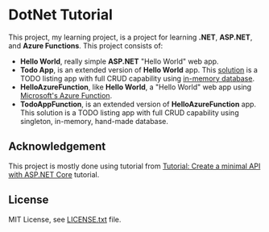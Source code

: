 # DotNet Tutorial
This project, my learning project, is a project for learning **.NET**,
**ASP.NET**, and **Azure Functions**. This project consists of:
- **Hello World**, really simple **ASP.NET** "Hello World" web app.
- **Todo App**, is an extended version of **Hello World** app. This
[solution](https://learn.microsoft.com/en-us/visualstudio/ide/solutions-and-projects-in-visual-studio?view=vs-2022#solutions)
is a TODO listing app with full CRUD capability using
[in-memory database](https://learn.microsoft.com/en-us/ef/core/providers/in-memory/?tabs=dotnet-core-cli).
- **HelloAzureFunction**, like **Hello World**, a "Hello World" web app using
[Microsoft's Azure Function](https://learn.microsoft.com/en-us/azure/azure-functions/functions-develop-vs?tabs=isolated-process).
- **TodoAppFunction**, is an extended version of **HelloAzureFunction** app.
This solution is a TODO listing app with full CRUD capability using singleton,
in-memory, hand-made database.

## Acknowledgement
This project is mostly done using tutorial from
[Tutorial: Create a minimal API with ASP.NET Core](https://learn.microsoft.com/en-us/aspnet/core/tutorials/min-web-api?view=aspnetcore-8.0&tabs=visual-studio)
tutorial.

## License
MIT License, see [LICENSE.txt](LICENSE.txt) file.

